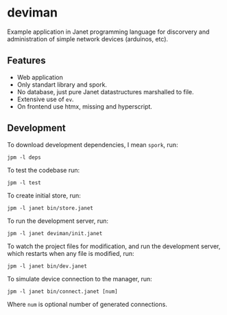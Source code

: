 
# deviman

Example application in Janet programming language for discorvery and 
administration of simple network devices (arduinos, etc).

## Features

- Web application
- Only standart library and spork.
- No database, just pure Janet datastructures marshalled to file.
- Extensive use of `ev`.
- On frontend use htmx, missing and hyperscript.

## Development

To download development dependencies, I mean `spork`, run:

```
jpm -l deps
```

To test the codebase run: 

```
jpm -l test
```

To create initial store, run:

```
jpm -l janet bin/store.janet
```

To run the development server, run:

```
jpm -l janet deviman/init.janet
```

To watch the project files for modification, and run the development server, which restarts when any file is modified, run:

```
jpm -l janet bin/dev.janet
```

To simulate device connection to the manager, run:

```
jpm -l janet bin/connect.janet [num]
```

Where `num` is optional number of generated connections.
